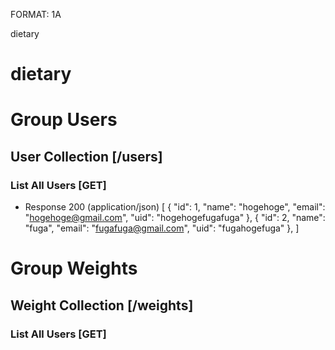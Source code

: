 FORMAT: 1A

dietary

# dietary

# Group Users
## User Collection [/users]
### List All Users [GET]
+ Response 200 (application/json)
  [
    {
      "id": 1,
      "name": "hogehoge",
      "email": "hogehoge@gmail.com",
      "uid": "hogehogefugafuga"
    },
    {
      "id": 2,
      "name": "fuga",
      "email": "fugafuga@gmail.com",
      "uid": "fugahogefuga"
    },
  ]
# Group Weights
## Weight Collection [/weights]
### List All Users [GET]

